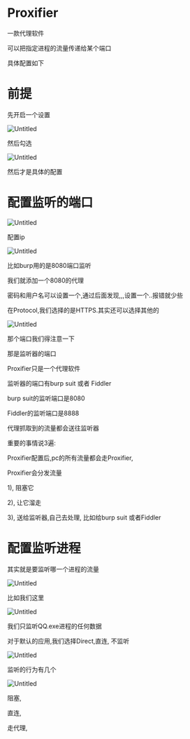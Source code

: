# Proxifier

一款代理软件

可以把指定进程的流量传递给某个端口

具体配置如下

# 前提

先开启一个设置

![Untitled](Proxifier%20ddb6b151cd1b401aaac06a39ab90a6ca/Untitled.png)

然后勾选

![Untitled](Proxifier%20ddb6b151cd1b401aaac06a39ab90a6ca/Untitled%201.png)

然后才是具体的配置

# 配置监听的端口

![Untitled](Proxifier%20ddb6b151cd1b401aaac06a39ab90a6ca/Untitled%202.png)

配置ip

![Untitled](Proxifier%20ddb6b151cd1b401aaac06a39ab90a6ca/Untitled%203.png)

比如burp用的是8080端口监听

我们就添加一个8080的代理

密码和用户名可以设置一个,通过后面发现,,,设置一个..报错就少些

在Protocol,我们选择的是HTTPS.其实还可以选择其他的

![Untitled](Proxifier%20ddb6b151cd1b401aaac06a39ab90a6ca/Untitled%204.png)

那个端口我们得注意一下

那是监听器的端口

Proxifier只是一个代理软件

监听器的端口有burp suit 或者 Fiddler

burp suit的监听端口是8080

Fiddler的监听端口是8888

代理抓取到的流量都会送往监听器

重要的事情说3遍:

Proxifier配置后,pc的所有流量都会走Proxifier,

Proxifier会分发流量

1), 阻塞它

2), 让它溜走

3), 送给监听器,自己去处理, 比如给burp suit 或者Fiddler

# 配置监听进程

其实就是要监听哪一个进程的流量

![Untitled](Proxifier%20ddb6b151cd1b401aaac06a39ab90a6ca/Untitled%205.png)

比如我们这里

![Untitled](Proxifier%20ddb6b151cd1b401aaac06a39ab90a6ca/Untitled%206.png)

我们只监听QQ.exe进程的任何数据

对于默认的应用,我们选择Direct,直连, 不监听

![Untitled](Proxifier%20ddb6b151cd1b401aaac06a39ab90a6ca/Untitled%207.png)

监听的行为有几个

![Untitled](Proxifier%20ddb6b151cd1b401aaac06a39ab90a6ca/Untitled%208.png)

阻塞,

直连,

走代理,